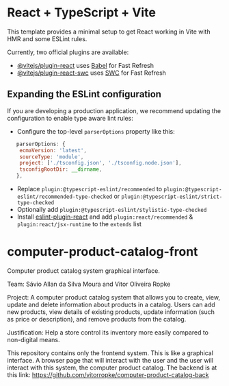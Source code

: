 # React + TypeScript + Vite

This template provides a minimal setup to get React working in Vite with HMR and some ESLint rules.

Currently, two official plugins are available:

- [@vitejs/plugin-react](https://github.com/vitejs/vite-plugin-react/blob/main/packages/plugin-react/README.md) uses [Babel](https://babeljs.io/) for Fast Refresh
- [@vitejs/plugin-react-swc](https://github.com/vitejs/vite-plugin-react-swc) uses [SWC](https://swc.rs/) for Fast Refresh

## Expanding the ESLint configuration

If you are developing a production application, we recommend updating the configuration to enable type aware lint rules:

- Configure the top-level `parserOptions` property like this:

```js
   parserOptions: {
    ecmaVersion: 'latest',
    sourceType: 'module',
    project: ['./tsconfig.json', './tsconfig.node.json'],
    tsconfigRootDir: __dirname,
   },
```

- Replace `plugin:@typescript-eslint/recommended` to `plugin:@typescript-eslint/recommended-type-checked` or `plugin:@typescript-eslint/strict-type-checked`
- Optionally add `plugin:@typescript-eslint/stylistic-type-checked`
- Install [eslint-plugin-react](https://github.com/jsx-eslint/eslint-plugin-react) and add `plugin:react/recommended` & `plugin:react/jsx-runtime` to the `extends` list

# computer-product-catalog-front
Computer product catalog system graphical interface.

Team: Sávio Allan da Silva Moura and Vitor Oliveira Ropke

Project: A computer product catalog system that allows you to create, view, update and delete information about products in a catalog. Users can add new products, view details of existing products, update information (such as price or description), and remove products from the catalog.

Justification: Help a store control its inventory more easily compared to non-digital means.

This repository contains only the frontend system. This is like a graphical interface. A browser page that will interact with the user and the user will interact with this system, the computer product catalog. The backend is at this link: https://github.com/vitorropke/computer-product-catalog-back
